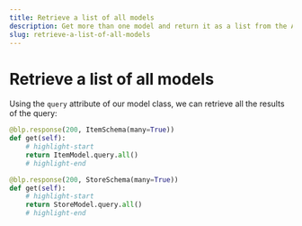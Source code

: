 ```yaml
---
title: Retrieve a list of all models
description: Get more than one model and return it as a list from the API.
slug: retrieve-a-list-of-all-models
---
```


# Retrieve a list of all models

Using the `query` attribute of our model class, we can retrieve all the results of the query:

```python title="resources/item.py"
@blp.response(200, ItemSchema(many=True))
def get(self):
    # highlight-start
    return ItemModel.query.all()
    # highlight-end
```

```python title="resources/store.py"
@blp.response(200, StoreSchema(many=True))
def get(self):
    # highlight-start
    return StoreModel.query.all()
    # highlight-end
```
